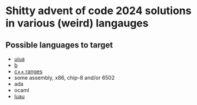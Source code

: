 # Shitty advent of code 2024 solutions in various (weird) langauges

## Possible languages to target

- [uiua](https://www.uiua.org/)
- [b](https://github.com/tlack/b-decoded)
- [c++ ranges](https://en.cppreference.com/w/cpp/ranges)
- some assembly, x86, chip-8 and/or 6502
- ada
- ocaml
- [luau](https://luau.org/)
